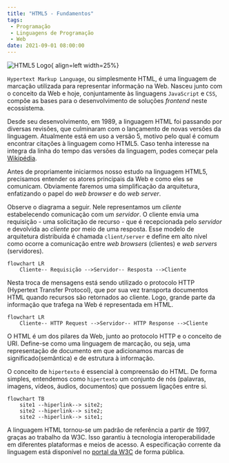 ```yaml
---
title: "HTML5 - Fundamentos"
tags:
 - Programação
 - Linguagens de Programação
 - Web
date: 2021-09-01 08:00:00
---
```


![HTML5 Logo](img/html5logo.png){ align=left width=25%}

`Hypertext Markup Language`, ou simplesmente HTML, é uma linguagem de marcação utilizada para representar informação na Web. Nasceu junto com o conceito da Web e hoje, conjuntamente às linguagens `JavaScript` e `CSS`, compõe as bases para o desenvolvimento de soluções *frontend* neste ecossistema.

Desde seu desenvolvimento, em 1989, a linguagem HTML foi passando por diversas revisões, que culminaram com o lançamento de novas versões da linguagem. Atualmente está em uso a versão 5, motivo pelo qual é comum encontrar citações à linguagem como HTML5. Caso tenha interesse na integra da linha do tempo das versões da linguagem, podes começar pela [Wikipédia](https://en.wikipedia.org/wiki/HTML#HTML_versions_timeline).


Antes de propriamente iniciarmos nosso estudo na linguagem HTML5, precisamos entender os atores principais da Web e como eles se comunicam. Obviamente faremos uma simplificação da arquitetura, enfatizando o papel do *web browser* e do *web server*. 

Observe o diagrama a seguir. Nele representamos um *cliente* estabelecendo comunicação com um *servidor*. O cliente envia uma requisição - uma solicitação de recurso - que é recepcionada pelo *servidor* e devolvida ao *cliente* por meio de uma resposta. Esse modelo de arquitetura distribuída é chamada `client/server` e define em alto nível como ocorre a comunicação entre *web browsers* (clientes) e *web servers* (servidores).

```mermaid
flowchart LR
    Cliente-- Requisição -->Servidor-- Resposta -->Cliente    
```

Nesta troca de mensagens está sendo utilizado o protocolo HTTP (Hypertext Transfer Protocol), que por sua vez transporta documentos HTML quando recursos são retornados ao cliente. Logo, grande parte da informação que trafega na Web é representada em HTML.

```mermaid
flowchart LR
    Cliente-- HTTP Request -->Servidor-- HTTP Response -->Cliente    
```


O HTML é um dos pilares da Web, junto ao protocolo HTTP e o conceito de URI. Define-se como uma linguagem de marcação, ou seja, uma representação de documento em que adicionamos marcas de significado(semântica) e de estrutura à informação. 

O conceito de `hipertexto` é essencial à compreensão do HTML. De forma simples, entendemos como `hipertexto` um conjunto de nós (palavras, imagens, vídeos, áudios, documentos) que possuem ligações entre si.

```mermaid
flowchart TB
    site1 --hiperlink--> site2;
    site2 --hiperlink--> site2;
    site2 --hiperlink--> site1;
```

A linguagem HTML tornou-se um padrão de referência a partir de 1997, graças ao trabalho da W3C. Isso garantiu à tecnologia interoperabilidade em diferentes plataformas e meios de acesso. A especificação corrente da linguagem está disponível no [portal da W3C](https://html.spec.whatwg.org/multipage/) de forma pública.




